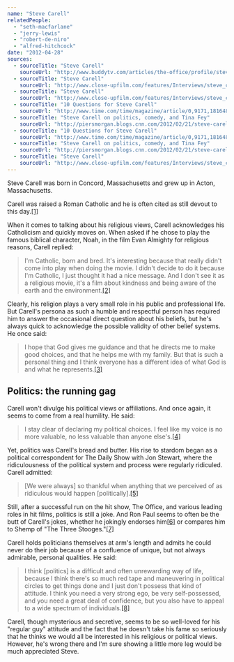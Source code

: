 ```yaml
---
name: "Steve Carell"
relatedPeople:
  - "seth-macfarlane"
  - "jerry-lewis"
  - "robert-de-niro"
  - "alfred-hitchcock"
date: "2012-04-28"
sources:
  - sourceTitle: "Steve Carell"
    sourceUrl: "http://www.buddytv.com/articles/the-office/profile/steve-carell.aspx"
  - sourceTitle: "Steve Carell"
    sourceUrl: "http://www.close-upfilm.com/features/Interviews/steve_carrell_evan_almighty.html"
  - sourceTitle: "Steve Carell"
    sourceUrl: "http://www.close-upfilm.com/features/Interviews/steve_carrell_evan_almighty.html"
  - sourceTitle: "10 Questions for Steve Carell"
    sourceUrl: "http://www.time.com/time/magazine/article/0,9171,1816484,00.html"
  - sourceTitle: "Steve Carell on politics, comedy, and Tina Fey"
    sourceUrl: "http://piersmorgan.blogs.cnn.com/2012/02/21/steve-carell-on-politics-comedy-and-tina-fey/"
  - sourceTitle: "10 Questions for Steve Carell"
    sourceUrl: "http://www.time.com/time/magazine/article/0,9171,1816484,00.html"
  - sourceTitle: "Steve Carell on politics, comedy, and Tina Fey"
    sourceUrl: "http://piersmorgan.blogs.cnn.com/2012/02/21/steve-carell-on-politics-comedy-and-tina-fey/"
  - sourceTitle: "Steve Carell"
    sourceUrl: "http://www.close-upfilm.com/features/Interviews/steve_carrell_evan_almighty.html"
---
```


Steve Carell was born in Concord, Massachusetts and grew up in Acton, Massachusetts.

Carell was raised a Roman Catholic and he is often cited as still devout to this day.<a class="source-citation" href="http://www.buddytv.com/articles/the-office/profile/steve-carell.aspx" title="Steve Carell">[1]</a>

When it comes to talking about his religious views, Carell acknowledges his Catholicism and quickly moves on. When asked if he chose to play the famous biblical character, Noah, in the film Evan Almighty for religious reasons, Carell replied:

>I'm Catholic, born and bred. It's interesting because that really didn't come into play when doing the movie. I didn't decide to do it because I'm Catholic, I just thought it had a nice message. And I don't see it as a religious movie, it's a film about kindness and being aware of the earth and the environment.<a class="source-citation" href="http://www.close-upfilm.com/features/Interviews/steve_carrell_evan_almighty.html" title="Steve Carell">[2]</a>

Clearly, his religion plays a very small role in his public and professional life. But Carell's persona as such a humble and respectful person has required him to answer the occasional direct question about his beliefs, but he's always quick to acknowledge the possible validity of other belief systems. He once said:

>I hope that God gives me guidance and that he directs me to make good choices, and that he helps me with my family. But that is such a personal thing and I think everyone has a different idea of what God is and what he represents.<a class="source-citation" href="http://www.close-upfilm.com/features/Interviews/steve_carrell_evan_almighty.html" title="Steve Carell">[3]</a>

## Politics: the running gag

Carell won't divulge his political views or affiliations. And once again, it seems to come from a real humility. He said:

>I stay clear of declaring my political choices. I feel like my voice is no more valuable, no less valuable than anyone else's.<a class="source-citation" href="http://www.time.com/time/magazine/article/0,9171,1816484,00.html" title="10 Questions for Steve Carell">[4]</a>

Yet, politics was Carell's bread and butter. His rise to stardom began as a political correspondent for The Daily Show with Jon Stewart, where the ridiculousness of the political system and process were regularly ridiculed. Carell admitted:

>[We were always] so thankful when anything that we perceived of as ridiculous would happen [politically].<a class="source-citation" href="http://piersmorgan.blogs.cnn.com/2012/02/21/steve-carell-on-politics-comedy-and-tina-fey/" title="Steve Carell on politics, comedy, and Tina Fey">[5]</a>

Still, after a successful run on the hit show, The Office, and various leading roles in hit films, politics is still a joke. And Ron Paul seems to often be the butt of Carell's jokes, whether he jokingly endorses him<a class="source-citation" href="http://www.time.com/time/magazine/article/0,9171,1816484,00.html" title="10 Questions for Steve Carell">[6]</a> or compares him to Shemp of "The Three Stooges."<a class="source-citation" href="http://piersmorgan.blogs.cnn.com/2012/02/21/steve-carell-on-politics-comedy-and-tina-fey/" title="Steve Carell on politics, comedy, and Tina Fey">[7]</a>

Carell holds politicians themselves at arm's length and admits he could never do their job because of a confluence of unique, but not always admirable, personal qualities. He said:

>I think [politics] is a difficult and often unrewarding way of life, because I think there's so much red tape and maneuvering in political circles to get things done and I just don't possess that kind of attitude. I think you need a very strong ego, be very self-possessed, and you need a great deal of confidence, but you also have to appeal to a wide spectrum of individuals.<a class="source-citation" href="http://www.close-upfilm.com/features/Interviews/steve_carrell_evan_almighty.html" title="Steve Carell">[8]</a>

Carell, though mysterious and secretive, seems to be so well-loved for his "regular guy" attitude and the fact that he doesn't take his fame so seriously that he thinks we would all be interested in his religious or political views. However, he's wrong there and I'm sure showing a little more leg would be much appreciated Steve.